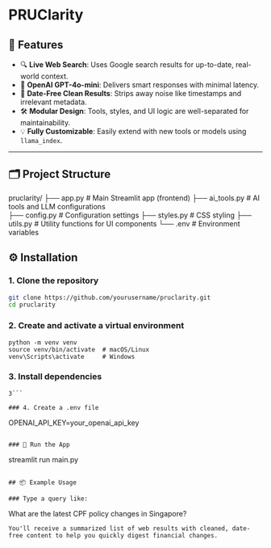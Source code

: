 # PRUClarity


## 🚀 Features

- 🔍 **Live Web Search**: Uses Google search results for up-to-date, real-world context.
- 🧠 **OpenAI GPT-4o-mini**: Delivers smart responses with minimal latency.
- 🧾 **Date-Free Clean Results**: Strips away noise like timestamps and irrelevant metadata.
- 🛠️ **Modular Design**: Tools, styles, and UI logic are well-separated for maintainability.
- 💡 **Fully Customizable**: Easily extend with new tools or models using `llama_index`.

---

## 🗂️ Project Structure

pruclarity/
├── app.py           # Main Streamlit app (frontend)
├── ai_tools.py      # AI tools and LLM configurations  
├── config.py        # Configuration settings
├── styles.py        # CSS styling
├── utils.py         # Utility functions for UI components
└── .env            # Environment variables


## ⚙️ Installation

### 1. Clone the repository
```bash
git clone https://github.com/yourusername/pruclarity.git
cd pruclarity
```

### 2. Create and activate a virtual environment
```
python -m venv venv
source venv/bin/activate  # macOS/Linux
venv\Scripts\activate     # Windows
```

### 3. Install dependencies
```
3```

### 4. Create a .env file
```
OPENAI_API_KEY=your_openai_api_key
```

### 🏁 Run the App
```
streamlit run main.py
```

## 📦 Example Usage

### Type a query like:

```
What are the latest CPF policy changes in Singapore?
```
You'll receive a summarized list of web results with cleaned, date-free content to help you quickly digest financial changes.